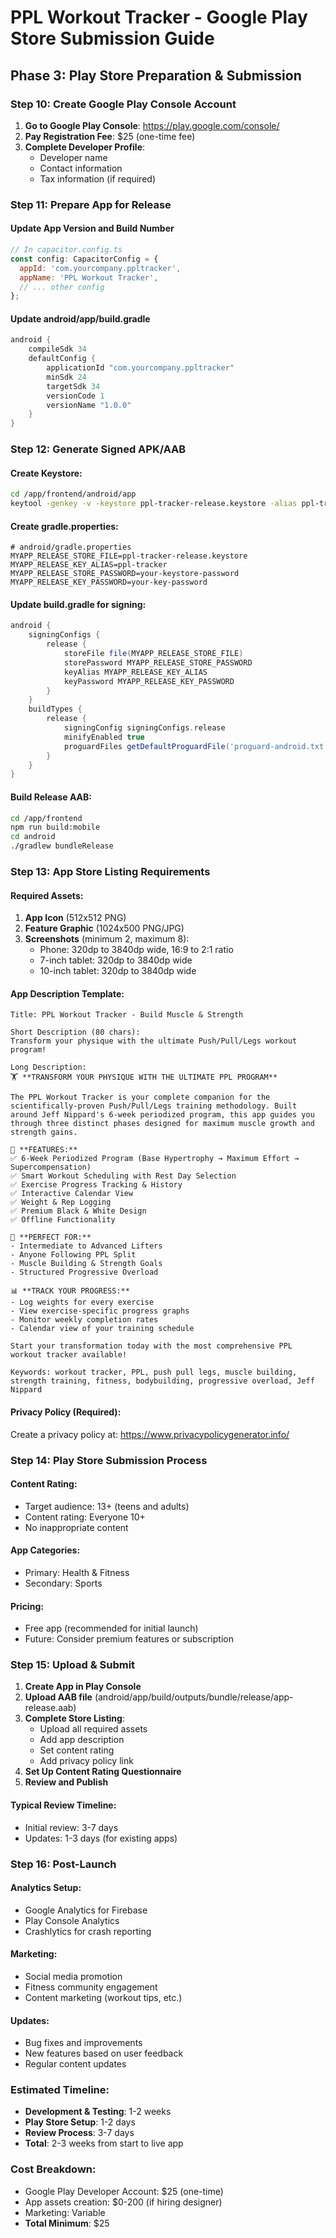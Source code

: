 # PPL Workout Tracker - Google Play Store Submission Guide

## Phase 3: Play Store Preparation & Submission

### Step 10: Create Google Play Console Account

1. **Go to Google Play Console**: https://play.google.com/console/
2. **Pay Registration Fee**: $25 (one-time fee)
3. **Complete Developer Profile**:
   - Developer name
   - Contact information
   - Tax information (if required)

### Step 11: Prepare App for Release

#### Update App Version and Build Number
```javascript
// In capacitor.config.ts
const config: CapacitorConfig = {
  appId: 'com.yourcompany.ppltracker',
  appName: 'PPL Workout Tracker',
  // ... other config
};
```

#### Update android/app/build.gradle
```gradle
android {
    compileSdk 34
    defaultConfig {
        applicationId "com.yourcompany.ppltracker"
        minSdk 24
        targetSdk 34
        versionCode 1
        versionName "1.0.0"
    }
}
```

### Step 12: Generate Signed APK/AAB

#### Create Keystore:
```bash
cd /app/frontend/android/app
keytool -genkey -v -keystore ppl-tracker-release.keystore -alias ppl-tracker -keyalg RSA -keysize 2048 -validity 25000
```

#### Create gradle.properties:
```properties
# android/gradle.properties
MYAPP_RELEASE_STORE_FILE=ppl-tracker-release.keystore
MYAPP_RELEASE_KEY_ALIAS=ppl-tracker
MYAPP_RELEASE_STORE_PASSWORD=your-keystore-password
MYAPP_RELEASE_KEY_PASSWORD=your-key-password
```

#### Update build.gradle for signing:
```gradle
android {
    signingConfigs {
        release {
            storeFile file(MYAPP_RELEASE_STORE_FILE)
            storePassword MYAPP_RELEASE_STORE_PASSWORD
            keyAlias MYAPP_RELEASE_KEY_ALIAS
            keyPassword MYAPP_RELEASE_KEY_PASSWORD
        }
    }
    buildTypes {
        release {
            signingConfig signingConfigs.release
            minifyEnabled true
            proguardFiles getDefaultProguardFile('proguard-android.txt'), 'proguard-rules.pro'
        }
    }
}
```

#### Build Release AAB:
```bash
cd /app/frontend
npm run build:mobile
cd android
./gradlew bundleRelease
```

### Step 13: App Store Listing Requirements

#### Required Assets:
1. **App Icon** (512x512 PNG)
2. **Feature Graphic** (1024x500 PNG/JPG)
3. **Screenshots** (minimum 2, maximum 8):
   - Phone: 320dp to 3840dp wide, 16:9 to 2:1 ratio
   - 7-inch tablet: 320dp to 3840dp wide
   - 10-inch tablet: 320dp to 3840dp wide

#### App Description Template:
```
Title: PPL Workout Tracker - Build Muscle & Strength

Short Description (80 chars):
Transform your physique with the ultimate Push/Pull/Legs workout program!

Long Description:
🏋️ **TRANSFORM YOUR PHYSIQUE WITH THE ULTIMATE PPL PROGRAM**

The PPL Workout Tracker is your complete companion for the scientifically-proven Push/Pull/Legs training methodology. Built around Jeff Nippard's 6-week periodized program, this app guides you through three distinct phases designed for maximum muscle growth and strength gains.

💪 **FEATURES:**
✅ 6-Week Periodized Program (Base Hypertrophy → Maximum Effort → Supercompensation)
✅ Smart Workout Scheduling with Rest Day Selection  
✅ Exercise Progress Tracking & History
✅ Interactive Calendar View
✅ Weight & Rep Logging
✅ Premium Black & White Design
✅ Offline Functionality

🎯 **PERFECT FOR:**
- Intermediate to Advanced Lifters
- Anyone Following PPL Split
- Muscle Building & Strength Goals
- Structured Progressive Overload

📊 **TRACK YOUR PROGRESS:**
- Log weights for every exercise
- View exercise-specific progress graphs
- Monitor weekly completion rates
- Calendar view of your training schedule

Start your transformation today with the most comprehensive PPL workout tracker available!

Keywords: workout tracker, PPL, push pull legs, muscle building, strength training, fitness, bodybuilding, progressive overload, Jeff Nippard
```

#### Privacy Policy (Required):
Create a privacy policy at: https://www.privacypolicygenerator.info/

### Step 14: Play Store Submission Process

#### Content Rating:
- Target audience: 13+ (teens and adults)
- Content rating: Everyone 10+
- No inappropriate content

#### App Categories:
- Primary: Health & Fitness
- Secondary: Sports

#### Pricing:
- Free app (recommended for initial launch)
- Future: Consider premium features or subscription

### Step 15: Upload & Submit

1. **Create App in Play Console**
2. **Upload AAB file** (android/app/build/outputs/bundle/release/app-release.aab)
3. **Complete Store Listing**:
   - Upload all required assets
   - Add app description
   - Set content rating
   - Add privacy policy link
4. **Set Up Content Rating Questionnaire**
5. **Review and Publish**

#### Typical Review Timeline:
- Initial review: 3-7 days
- Updates: 1-3 days (for existing apps)

### Step 16: Post-Launch

#### Analytics Setup:
- Google Analytics for Firebase
- Play Console Analytics
- Crashlytics for crash reporting

#### Marketing:
- Social media promotion
- Fitness community engagement
- Content marketing (workout tips, etc.)

#### Updates:
- Bug fixes and improvements
- New features based on user feedback
- Regular content updates

### Estimated Timeline:
- **Development & Testing**: 1-2 weeks
- **Play Store Setup**: 1-2 days  
- **Review Process**: 3-7 days
- **Total**: 2-3 weeks from start to live app

### Cost Breakdown:
- Google Play Developer Account: $25 (one-time)
- App assets creation: $0-200 (if hiring designer)
- Marketing: Variable
- **Total Minimum**: $25